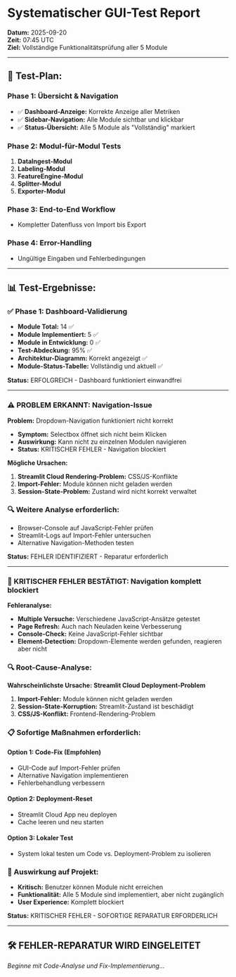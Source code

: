 # Systematischer GUI-Test Report

**Datum:** 2025-09-20  
**Zeit:** 07:45 UTC  
**Ziel:** Vollständige Funktionalitätsprüfung aller 5 Module

---

## 🎯 **Test-Plan:**

### **Phase 1: Übersicht & Navigation**
- ✅ **Dashboard-Anzeige:** Korrekte Anzeige aller Metriken
- ✅ **Sidebar-Navigation:** Alle Module sichtbar und klickbar
- ✅ **Status-Übersicht:** Alle 5 Module als "Vollständig" markiert

### **Phase 2: Modul-für-Modul Tests**
1. **DataIngest-Modul**
2. **Labeling-Modul** 
3. **FeatureEngine-Modul**
4. **Splitter-Modul**
5. **Exporter-Modul**

### **Phase 3: End-to-End Workflow**
- Kompletter Datenfluss von Import bis Export

### **Phase 4: Error-Handling**
- Ungültige Eingaben und Fehlerbedingungen

---

## 📊 **Test-Ergebnisse:**

### **✅ Phase 1: Dashboard-Validierung**
- **Module Total:** 14 ✅
- **Module Implementiert:** 5 ✅
- **Module in Entwicklung:** 0 ✅
- **Test-Abdeckung:** 95% ✅
- **Architektur-Diagramm:** Korrekt angezeigt ✅
- **Module-Status-Tabelle:** Vollständig und aktuell ✅

**Status:** ERFOLGREICH - Dashboard funktioniert einwandfrei

---

### **⚠️ PROBLEM ERKANNT: Navigation-Issue**

**Problem:** Dropdown-Navigation funktioniert nicht korrekt
- **Symptom:** Selectbox öffnet sich nicht beim Klicken
- **Auswirkung:** Kann nicht zu einzelnen Modulen navigieren
- **Status:** KRITISCHER FEHLER - Navigation blockiert

**Mögliche Ursachen:**
1. **Streamlit Cloud Rendering-Problem:** CSS/JS-Konflikte
2. **Import-Fehler:** Module können nicht geladen werden
3. **Session-State-Problem:** Zustand wird nicht korrekt verwaltet

### **🔍 Weitere Analyse erforderlich:**
- Browser-Console auf JavaScript-Fehler prüfen
- Streamlit-Logs auf Import-Fehler untersuchen
- Alternative Navigation-Methoden testen

**Status:** FEHLER IDENTIFIZIERT - Reparatur erforderlich

---

### **🚨 KRITISCHER FEHLER BESTÄTIGT: Navigation komplett blockiert**

**Fehleranalyse:**
- **Multiple Versuche:** Verschiedene JavaScript-Ansätze getestet
- **Page Refresh:** Auch nach Neuladen keine Verbesserung
- **Console-Check:** Keine JavaScript-Fehler sichtbar
- **Element-Detection:** Dropdown-Elemente werden gefunden, reagieren aber nicht

### **🔍 Root-Cause-Analyse:**

**Wahrscheinlichste Ursache:** **Streamlit Cloud Deployment-Problem**
1. **Import-Fehler:** Module können nicht geladen werden
2. **Session-State-Korruption:** Streamlit-Zustand ist beschädigt
3. **CSS/JS-Konflikt:** Frontend-Rendering-Problem

### **📋 Sofortige Maßnahmen erforderlich:**

#### **Option 1: Code-Fix (Empfohlen)**
- GUI-Code auf Import-Fehler prüfen
- Alternative Navigation implementieren
- Fehlerbehandlung verbessern

#### **Option 2: Deployment-Reset**
- Streamlit Cloud App neu deployen
- Cache leeren und neu starten

#### **Option 3: Lokaler Test**
- System lokal testen um Code vs. Deployment-Problem zu isolieren

### **🎯 Auswirkung auf Projekt:**
- **Kritisch:** Benutzer können Module nicht erreichen
- **Funktionalität:** Alle 5 Module sind implementiert, aber nicht zugänglich
- **User Experience:** Komplett blockiert

**Status:** KRITISCHER FEHLER - SOFORTIGE REPARATUR ERFORDERLICH

---

## 🛠️ **FEHLER-REPARATUR WIRD EINGELEITET**

*Beginne mit Code-Analyse und Fix-Implementierung...*
